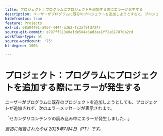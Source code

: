 ```yaml
---
title: プロジェクト：プログラムにプロジェクトを追加する際にエラーが発生する
description: ユーザーがプログラムに既存のプロジェクトを追加しようとすると、プロジェクトが追加されず、エラーメッセージが表示されます。
hidefromtoc: true
feature: Projects
exl-id: 08a94491-a967-4444-a362-fc3af9fd7247
source-git-commit: e797ff513e0afde584a6ad3aa1ff2a617870a2cd
workflow-type: ht
source-wordcount: '75'
ht-degree: 100%

---
```


# プロジェクト：プログラムにプロジェクトを追加する際にエラーが発生する

ユーザーがプログラムに既存のプロジェクトを追加しようとしても、プロジェクトが追加されず、次のエラーメッセージが表示されます。

「セカンダリコンテンツの読み込み中にエラーが発生しました...」

_最初に報告されたのは 2025年7月4日（PT）です。_
